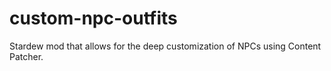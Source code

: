 # custom-npc-outfits
Stardew mod that allows for the deep customization of NPCs using Content Patcher.
